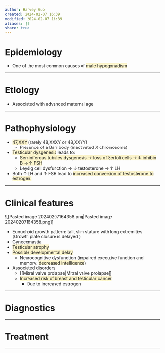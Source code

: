 ```yaml
---
author: Harvey Guo
created: 2024-02-07 16:39
modified: 2024-02-07 16:39
aliases: []
share: true
---
```

# Epidemiology
- One of the most common causes of <span style="background:rgba(240, 200, 0, 0.2)">male hypogonadism</span>

---
# Etiology
- Associated with advanced maternal age

---
# Pathophysiology
- <span style="background:rgba(240, 200, 0, 0.2)">47,XXY</span> (rarely 48,XXXY or 48,XXYY)
	- Presence of a Barr body (inactivated X chromosome)
- <span style="background:rgba(240, 200, 0, 0.2)">Testicular dysgenesis</span> leads to:
	- <span style="background:rgba(240, 200, 0, 0.2)">Seminiferous tubules dysgenesis → loss of Sertoli cells → ↓ inhibin B → ↑ FSH</span>
	- Leydig cell dysfunction → ↓ testosterone → ↑ LH
- Both ↑ LH and ↑ FSH lead to <span style="background:rgba(240, 200, 0, 0.2)">increased conversion of testosterone to estrogen.</span>

---
# Clinical features
![[Pasted image 20240207164358.png|Pasted image 20240207164358.png]]
- Eunuchoid growth pattern: tall, slim stature with long extremities (Growth plate closure is delayed )
- Gynecomastia
- <span style="background:rgba(240, 200, 0, 0.2)">Testicular atrophy</span>
- <span style="background:rgba(240, 200, 0, 0.2)">Possible developmental delay</span>
	- Neurocognitive dysfunction (impaired executive function and memory, <span style="background:rgba(240, 200, 0, 0.2)">decreased intelligence</span>) 
- Associated disorders
	- [[Mitral valve prolapse|Mitral valve prolapse]]
	- <span style="background:rgba(240, 200, 0, 0.2)">Increased risk of breast and testicular cancer</span>
		- Due to increased estrogen

---
# Diagnostics


---
# Treatment


---
